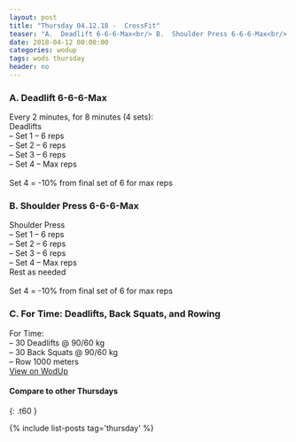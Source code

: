 ```yaml
---
layout: post
title: "Thursday 04.12.18 -  CrossFit"
teaser: "A.  Deadlift 6-6-6-Max<br/> B.  Shoulder Press 6-6-6-Max<br/> C.  For Time: Deadlifts, Back Squats, and Rowing"
date: 2018-04-12 00:00:00
categories: wodup
tags: wods thursday
header: no
---
```



<h3>A.  Deadlift 6-6-6-Max</h3>
Every 2 minutes, for 8 minutes (4 sets):<br/>Deadlifts<br/>– Set 1 – 6 reps <br/>– Set 2 – 6 reps <br/>– Set 3 – 6 reps <br/>– Set 4 – Max reps <br/><br/>Set 4 = -10% from final set of 6 for max reps
<h3>B.  Shoulder Press 6-6-6-Max</h3>
Shoulder Press<br/>– Set 1 – 6 reps <br/>– Set 2 – 6 reps <br/>– Set 3 – 6 reps <br/>– Set 4 – Max reps <br/>Rest as needed<br/><br/>Set 4 = -10% from final set of 6 for max reps
<h3>C.  For Time: Deadlifts, Back Squats, and Rowing</h3>
For Time:<br/>– 30 Deadlifts @ 90/60 kg<br/>– 30 Back Squats @ 90/60 kg<br/>– Row 1000 meters<br/>
<a href="https://www.wodup.com/gyms/asphodel/wods/5426" target="blank">View on WodUp</a>


#### Compare to other Thursdays
{: .t60 }

{% include list-posts tag='thursday' %}